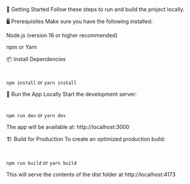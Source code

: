 🚀 Getting Started
Follow these steps to run and build the project locally.

🖥️ Prerequisites
Make sure you have the following installed:

Node.js (version 16 or higher recommended)

npm or Yarn

📦 Install Dependencies
#
`npm install`
or
`yarn install`

🔧 Run the App Locally
Start the development server:
#
`npm run dev`
or
`yarn dev`

The app will be available at: http://localhost:3000

🏗️ Build for Production
To create an optimized production build:
#
`npm run build`
or
`yarn build`

This will serve the contents of the dist folder at http://localhost:4173
